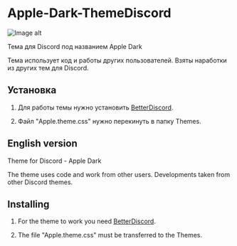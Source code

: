 # Apple-Dark-ThemeDiscord
![Image alt](https://So1ta.github.io/Images/AppleView.png)

Тема для Discord под названием Apple Dark

Тема использует код и работы других пользователей. Взяты наработки из других тем для Discord.

## Установка

1. Для работы темы нужно установить [BetterDiscord](https://betterdiscord.app/themes).

2. Файл "Apple.theme.css" нужно перекинуть в папку Themes.

## English version

Theme for Discord - Apple Dark

The theme uses code and work from other users. Developments taken from other Discord themes.

## Installing

1. For the theme to work you need [BetterDiscord](https://betterdiscord.app/themes).

2. The file "Apple.theme.css" must be transferred to the Themes.
